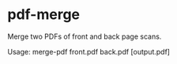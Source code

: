 # pdf-merge

Merge two PDFs of front and back page scans.

Usage: merge-pdf front.pdf back.pdf [output.pdf]
